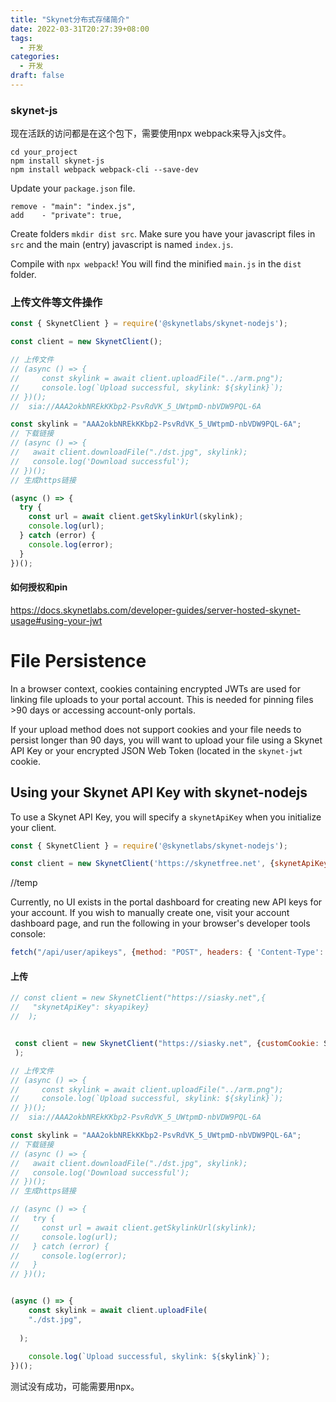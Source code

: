 ```yaml
---
title: "Skynet分布式存储简介"
date: 2022-03-31T20:27:39+08:00
tags:
  - 开发	
categories:
  - 开发
draft: false
---
```


###  skynet-js

现在活跃的访问都是在这个包下，需要使用npx webpack来导入js文件。

```
cd your_project
npm install skynet-js
npm install webpack webpack-cli --save-dev
```

Update your `package.json` file.

```
remove - "main": "index.js",
add    - "private": true,
```

Create folders `mkdir dist src`. Make sure you have your javascript files in `src` and the main (entry) javascript is named `index.js`.

Compile with `npx webpack`! You will find the minified `main.js` in the `dist` folder.

### 上传文件等文件操作

```js
const { SkynetClient } = require('@skynetlabs/skynet-nodejs');

const client = new SkynetClient();

// 上传文件
// (async () => {
//     const skylink = await client.uploadFile("../arm.png");
//     console.log(`Upload successful, skylink: ${skylink}`);
// })();
//  sia://AAA2okbNREkKKbp2-PsvRdVK_5_UWtpmD-nbVDW9PQL-6A

const skylink = "AAA2okbNREkKKbp2-PsvRdVK_5_UWtpmD-nbVDW9PQL-6A";
// 下载链接
// (async () => {
//   await client.downloadFile("./dst.jpg", skylink);
//   console.log('Download successful');
// })();
// 生成https链接

(async () => {
  try {
    const url = await client.getSkylinkUrl(skylink);
    console.log(url);
  } catch (error) {
    console.log(error);
  }
})();
```



#### 如何授权和pin

https://docs.skynetlabs.com/developer-guides/server-hosted-skynet-usage#using-your-jwt

# File Persistence

In a browser context, cookies containing encrypted JWTs are used for linking file uploads to your portal account. This is needed for pinning files >90 days or accessing account-only portals.

If your upload method does not support cookies and your file needs to persist longer than 90 days, you will want to upload your file using a Skynet API Key or your encrypted JSON Web Token (located in the `skynet-jwt` cookie.

## Using your Skynet API Key with skynet-nodejs

To use a Skynet API Key, you will specify a `skynetApiKey` when you initialize your client.

```js
const { SkynetClient } = require('@skynetlabs/skynet-nodejs');

const client = new SkynetClient('https://skynetfree.net', {skynetApiKey: SKYNET_API_KEY});
```



//temp 

Currently, no UI exists in the portal dashboard for creating new API keys for your account. If you wish to manually create one, visit your account dashboard page, and run the following in your browser's developer tools console:

```js
fetch("/api/user/apikeys", {method: "POST", headers: { 'Content-Type': 'application/json' }, body: JSON.stringify({public:"false"})}).then((r) => r.json()).then(console.log)
```

#### 上传

```js
// const client = new SkynetClient("https://siasky.net",{
//   "skynetApiKey": skyapikey}
//  );


 const client = new SkynetClient("https://siasky.net", {customCookie: SKYNET_JWT}
 );

// 上传文件
// (async () => {
//     const skylink = await client.uploadFile("../arm.png");
//     console.log(`Upload successful, skylink: ${skylink}`);
// })();
//  sia://AAA2okbNREkKKbp2-PsvRdVK_5_UWtpmD-nbVDW9PQL-6A

const skylink = "AAA2okbNREkKKbp2-PsvRdVK_5_UWtpmD-nbVDW9PQL-6A";
// 下载链接
// (async () => {
//   await client.downloadFile("./dst.jpg", skylink);
//   console.log('Download successful');
// })();
// 生成https链接

// (async () => {
//   try {
//     const url = await client.getSkylinkUrl(skylink);
//     console.log(url);
//   } catch (error) {
//     console.log(error);
//   }
// })();


(async () => {
    const skylink = await client.uploadFile(
    "./dst.jpg",
    
  );
    
    console.log(`Upload successful, skylink: ${skylink}`);
})();
```

测试没有成功，可能需要用npx。

